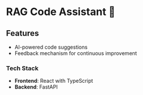 # RAG Code Assistant 🐉

## Features
- AI-powered code suggestions
- Feedback mechanism for continuous improvement

### Tech Stack
- **Frontend**: React with TypeScript
- **Backend**: FastAPI
